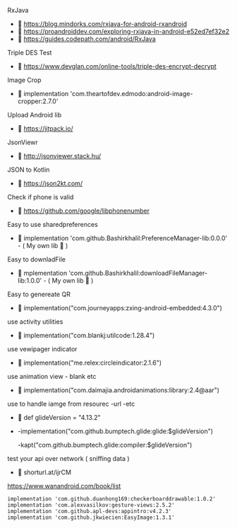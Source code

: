
RxJava
-  🌱  https://blog.mindorks.com/rxjava-for-android-rxandroid
-  🌱 https://proandroiddev.com/exploring-rxjava-in-android-e52ed7ef32e2
-  🌱 https://guides.codepath.com/android/RxJava

Triple DES Test
-  🌱 https://www.devglan.com/online-tools/triple-des-encrypt-decrypt

Image Crop 
-  🌱 implementation 'com.theartofdev.edmodo:android-image-cropper:2.7.0'

Upload Android lib
-  🌱 https://jitpack.io/

JsonViewr
-  🌱 http://jsonviewer.stack.hu/

JSON to Kotlin
-  🌱 https://json2kt.com/

Check if phone is valid
-  🌱 https://github.com/google/libphonenumber   

Easy to use sharedpreferences 
-  🌱 implementation 'com.github.Bashirkhalil:PreferenceManager-lib:0.0.0'  -  ( My own lib :green_heart: )   

Easy to downladFile
-  🌱 mplementation 'com.github.Bashirkhalil:downloadFileManager-lib:1.0.0' -  ( My own lib :green_heart: )
 
Easy to genereate QR
-  🌱  implementation("com.journeyapps:zxing-android-embedded:4.3.0")

use activity utilities 
-  🌱  implementation("com.blankj:utilcode:1.28.4") 
 
 use vewipager indicator 
-  🌱  implementation("me.relex:circleindicator:2.1.6")   

 use animation view - blank etc 
-  🌱  implementation("com.daimajia.androidanimations:library:2.4@aar")  

  use to handle iamge from resourec -url -etc     
-  🌱   def glideVersion = "4.13.2"
-  
    -implementation("com.github.bumptech.glide:glide:$glideVersion")
    
    -kapt("com.github.bumptech.glide:compiler:$glideVersion")


 test your api over network ( sniffing data )
-  🌱  shorturl.at/ijrCM 




https://www.wanandroid.com/book/list




    implementation 'com.github.duanhong169:checkerboarddrawable:1.0.2'
    implementation 'com.alexvasilkov:gesture-views:2.5.2'
    implementation 'com.github.apl-devs:appintro:v4.2.3'
    implementation 'com.github.jkwiecien:EasyImage:1.3.1'
